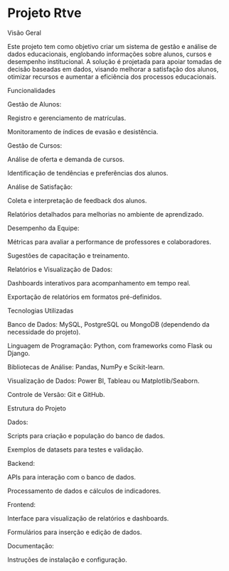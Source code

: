 # Projeto Rtve 

Visão Geral

Este projeto tem como objetivo criar um sistema de gestão e análise de dados educacionais, englobando informações sobre alunos, cursos e desempenho institucional. A solução é projetada para apoiar tomadas de decisão baseadas em dados, visando melhorar a satisfação dos alunos, otimizar recursos e aumentar a eficiência dos processos educacionais.

Funcionalidades

Gestão de Alunos:

Registro e gerenciamento de matrículas.

Monitoramento de índices de evasão e desistência.

Gestão de Cursos:

Análise de oferta e demanda de cursos.

Identificação de tendências e preferências dos alunos.

Análise de Satisfação:

Coleta e interpretação de feedback dos alunos.

Relatórios detalhados para melhorias no ambiente de aprendizado.

Desempenho da Equipe:

Métricas para avaliar a performance de professores e colaboradores.

Sugestões de capacitação e treinamento.

Relatórios e Visualização de Dados:

Dashboards interativos para acompanhamento em tempo real.

Exportação de relatórios em formatos pré-definidos.

Tecnologias Utilizadas

Banco de Dados: MySQL, PostgreSQL ou MongoDB (dependendo da necessidade do projeto).

Linguagem de Programação: Python, com frameworks como Flask ou Django.

Bibliotecas de Análise: Pandas, NumPy e Scikit-learn.

Visualização de Dados: Power BI, Tableau ou Matplotlib/Seaborn.

Controle de Versão: Git e GitHub.

Estrutura do Projeto

Dados:

Scripts para criação e população do banco de dados.

Exemplos de datasets para testes e validação.

Backend:

APIs para interação com o banco de dados.

Processamento de dados e cálculos de indicadores.

Frontend:

Interface para visualização de relatórios e dashboards.

Formulários para inserção e edição de dados.

Documentação:

Instruções de instalação e configuração.

